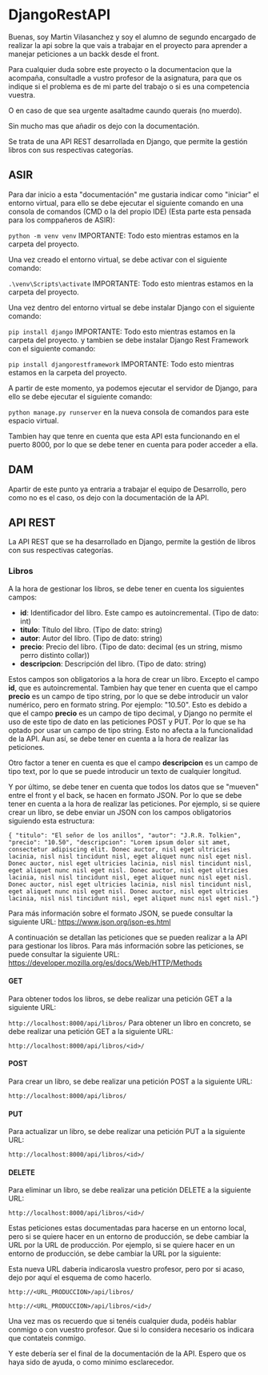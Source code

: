 # DjangoRestAPI
Buenas, soy Martin Vilasanchez y soy el alumno de segundo encargado de realizar la api sobre la que vais a trabajar en el proyecto para aprender a manejar peticiones a un backk desde el front.

Para cualquier duda sobre este proyecto o la documentacion que la acompaña, consultadle a vustro profesor de la asignatura, para que os indique si el problema es de mi parte del trabajo o si es una competencia vuestra.

O en caso de que sea urgente asaltadme caundo querais (no muerdo).

Sin mucho mas que añadir os dejo con la documentación.

Se trata de una API REST desarrollada en Django, que permite la gestión libros con sus respectivas categorías.

## ASIR

Para dar inicio a esta "documentación" me gustaria indicar como "iniciar" el entorno virtual, para ello se debe ejecutar el siguiente comando en una consola de comandos (CMD o la del propio IDE) (Esta parte esta pensada para los comppañeros de ASIR):

``` python -m venv venv ``` IMPORTANTE: Todo esto mientras estamos en la carpeta del proyecto.

Una vez creado el entorno virtual, se debe activar con el siguiente comando:

``` .\venv\Scripts\activate ``` IMPORTANTE: Todo esto mientras estamos en la carpeta del proyecto.

Una vez dentro del entorno virtual se debe instalar Django con el siguiente comando:

``` pip install django ``` IMPORTANTE: Todo esto mientras estamos en la carpeta del proyecto.
y tambien se debe instalar Django Rest Framework con el siguiente comando:

``` pip install djangorestframework ``` IMPORTANTE: Todo esto mientras estamos en la carpeta del proyecto.

A partir de este momento, ya podemos ejecutar el servidor de Django, para ello se debe ejecutar el siguiente comando:

``` python manage.py runserver ``` en la nueva consola de comandos para este espacio virtual.

Tambien hay que tenre en cuenta que esta API esta funcionando en el puerto 8000, por lo que se debe tener en cuenta para poder acceder a ella.

## DAM

Apartir de este punto ya entraria a trabajar el equipo de Desarrollo, pero como no es el caso, os dejo con la documentación de la API.

## API REST

La API REST que se ha desarrollado en Django, permite la gestión de libros con sus respectivas categorías.

### Libros

A la hora de gestionar los libros, se debe tener en cuenta los siguientes campos:

- **id**: Identificador del libro. Este campo es autoincremental. (Tipo de dato: int)
- **titulo**: Título del libro. (Tipo de dato: string)
- **autor**: Autor del libro. (Tipo de dato: string)
- **precio**: Precio del libro. (Tipo de dato: decimal (es un string, mismo perro distinto collar))
- **descripcion**: Descripción del libro. (Tipo de dato: string)

Estos campos son obligatorios a la hora de crear un libro. Excepto el campo **id**, que es autoincremental.
Tambien hay que tener en cuenta que el campo **precio** es un campo de tipo string, por lo que se debe introducir un valor numérico, pero en formato string. Por ejemplo: "10.50". Esto es debido a que el campo **precio** es un campo de tipo decimal, y Django no permite el uso de este tipo de dato en las peticiones POST y PUT. Por lo que se ha optado por usar un campo de tipo string. Esto no afecta a la funcionalidad de la API. Aun así, se debe tener en cuenta a la hora de realizar las peticiones.

Otro factor a tener en cuenta es que el campo **descripcion** es un campo de tipo text, por lo que se puede introducir un texto de cualquier longitud.

Y por último, se debe tener en cuenta que todos los datos que se "mueven" entre el front y el back, se hacen en formato JSON. Por lo que se debe tener en cuenta a la hora de realizar las peticiones. Por ejemplo, si se quiere crear un libro, se debe enviar un JSON con los campos obligatorios siguiendo esta estructura: 
    
``` { "titulo": "El señor de los anillos", "autor": "J.R.R. Tolkien", "precio": "10.50", "descripcion": "Lorem ipsum dolor sit amet, consectetur adipiscing elit. Donec auctor, nisl eget ultricies lacinia, nisl nisl tincidunt nisl, eget aliquet nunc nisl eget nisl. Donec auctor, nisl eget ultricies lacinia, nisl nisl tincidunt nisl, eget aliquet nunc nisl eget nisl. Donec auctor, nisl eget ultricies lacinia, nisl nisl tincidunt nisl, eget aliquet nunc nisl eget nisl. Donec auctor, nisl eget ultricies lacinia, nisl nisl tincidunt nisl, eget aliquet nunc nisl eget nisl. Donec auctor, nisl eget ultricies lacinia, nisl nisl tincidunt nisl, eget aliquet nunc nisl eget nisl."} ```

Para más información sobre el formato JSON, se puede consultar la siguiente URL: https://www.json.org/json-es.html   

A continuación se detallan las peticiones que se pueden realizar a la API para gestionar los libros. Para más información sobre las peticiones, se puede consultar la siguiente URL: https://developer.mozilla.org/es/docs/Web/HTTP/Methods

#### GET

Para obtener todos los libros, se debe realizar una petición GET a la siguiente URL:

``` http://localhost:8000/api/libros/ ```
Para obtener un libro en concreto, se debe realizar una petición GET a la siguiente URL:

``` http://localhost:8000/api/libros/<id>/ ```
#### POST

Para crear un libro, se debe realizar una petición POST a la siguiente URL:

``` http://localhost:8000/api/libros/ ```
#### PUT

Para actualizar un libro, se debe realizar una petición PUT a la siguiente URL:

``` http://localhost:8000/api/libros/<id>/ ```
#### DELETE

Para eliminar un libro, se debe realizar una petición DELETE a la siguiente URL:

``` http://localhost:8000/api/libros/<id>/ ```

Estas peticiones estas documentadas para hacerse en un entorno local, pero si se quiere hacer en un entorno de producción, se debe cambiar la URL por la URL de producción. Por ejemplo, si se quiere hacer en un entorno de producción, se debe cambiar la URL por la siguiente:

Esta nueva URL daberia indicarosla vuestro profesor, pero por si acaso, dejo por aquí el esquema de como hacerlo.

``` http://<URL_PRODUCCION>/api/libros/ ```

``` http://<URL_PRODUCCION>/api/libros/<id>/ ```

 Una vez mas os recuerdo que si tenéis cualquier duda, podéis hablar conmigo o con vuestro profesor. Que si lo considera necesario os indicara que contateis conmigo.

Y este debería ser el final de la documentación de la API. Espero que os haya sido de ayuda, o como minimo esclarecedor.